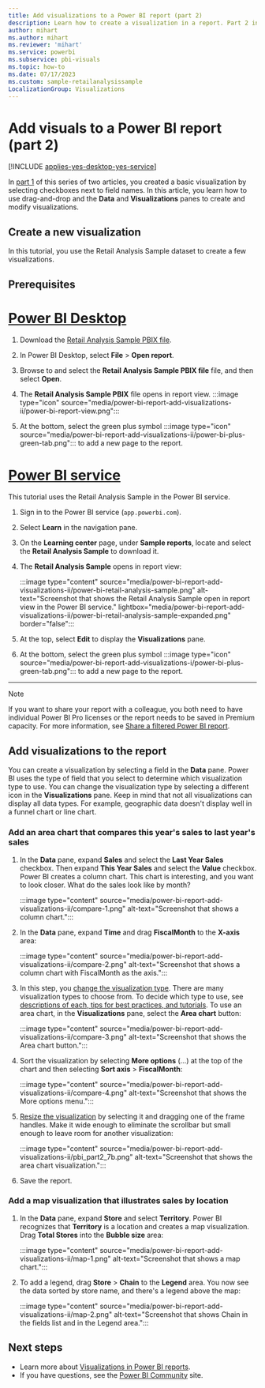 ```yaml
---
title: Add visualizations to a Power BI report (part 2)
description: Learn how to create a visualization in a report. Part 2 in a series.
author: mihart
ms.author: mihart
ms.reviewer: 'mihart'
ms.service: powerbi
ms.subservice: pbi-visuals
ms.topic: how-to
ms.date: 07/17/2023
ms.custom: sample-retailanalysissample
LocalizationGroup: Visualizations
---
```


# Add visuals to a Power BI report (part 2)

[!INCLUDE [applies-yes-desktop-yes-service](../includes/applies-yes-desktop-yes-service.md)]

In [part 1](power-bi-report-add-visualizations-i.md) of this series of two articles, you created a basic visualization by selecting checkboxes next to field names. In this article, you learn how to use drag-and-drop and the **Data** and **Visualizations** panes to create and modify visualizations.

## Create a new visualization

In this tutorial, you use the Retail Analysis Sample dataset to create a few visualizations.

## Prerequisites

# [Power BI Desktop](#tab/powerbi-desktop)

1. Download the [Retail Analysis Sample PBIX file](https://download.microsoft.com/download/9/6/D/96DDC2FF-2568-491D-AAFA-AFDD6F763AE3/Retail%20Analysis%20Sample%20PBIX.pbix).

1. In Power BI Desktop, select **File** > **Open report**.

1. Browse to and select the **Retail Analysis Sample PBIX file** file, and then select **Open**.

1. The **Retail Analysis Sample PBIX** file opens in report view. :::image type="icon" source="media/power-bi-report-add-visualizations-ii/power-bi-report-view.png":::

1. At the bottom, select the green plus symbol :::image type="icon" source="media/power-bi-report-add-visualizations-ii/power-bi-plus-green-tab.png"::: to add a new page to the report.

# [Power BI service](#tab/powerbi-service)

This tutorial uses the Retail Analysis Sample in the Power BI service.

1. Sign in to the Power BI service (`app.powerbi.com`).

1. Select **Learn** in the navigation pane.

1. On the **Learning center** page, under **Sample reports**, locate and select the **Retail Analysis Sample** to download it.

1. The **Retail Analysis Sample** opens in report view:

   :::image type="content" source="media/power-bi-report-add-visualizations-ii/power-bi-retail-analysis-sample.png" alt-text="Screenshot that shows the Retail Analysis Sample open in report view in the Power BI service." lightbox="media/power-bi-report-add-visualizations-ii/power-bi-retail-analysis-sample-expanded.png" border="false":::

1. At the top, select **Edit** to display the **Visualizations** pane.

1. At the bottom, select the green plus symbol :::image type="icon" source="media/power-bi-report-add-visualizations-i/power-bi-plus-green-tab.png"::: to add a new page to the report.

---
> [!NOTE]
> If you want to share your report with a colleague, you both need to have individual Power BI Pro licenses or the report needs to be saved in Premium capacity. For more information, see [Share a filtered Power BI report](../collaborate-share/service-share-reports.md).

## Add visualizations to the report

You can create a visualization by selecting a field in the **Data** pane. Power BI uses the type of field that you select to determine which visualization type to use. You can change the visualization type by selecting a different icon in the **Visualizations** pane. Keep in mind that not all visualizations can display all data types. For example, geographic data doesn't display well in a funnel chart or line chart.

### Add an area chart that compares this year's sales to last year's sales

1. In the **Data** pane, expand **Sales** and select the **Last Year Sales** checkbox. Then expand **This Year Sales** and select the **Value** checkbox. Power BI creates a column chart. This chart is interesting, and you want to look closer. What do the sales look like by month?  

   :::image type="content" source="media/power-bi-report-add-visualizations-ii/compare-1.png" alt-text="Screenshot that shows a column chart.":::

1. In the **Data** pane, expand **Time** and drag **FiscalMonth** to the **X-axis** area:  

   :::image type="content" source="media/power-bi-report-add-visualizations-ii/compare-2.png" alt-text="Screenshot that shows a column chart with FiscalMonth as the axis.":::

1. In this step, you [change the visualization type](power-bi-report-change-visualization-type.md). There are many visualization types to choose from. To decide which type to use, see [descriptions of each, tips for best practices, and tutorials](power-bi-visualization-types-for-reports-and-q-and-a.md). To use an area chart, in the **Visualizations** pane, select the **Area chart** button:

   :::image type="content" source="media/power-bi-report-add-visualizations-ii/compare-3.png" alt-text="Screenshot that shows the Area chart button.":::

1. Sort the visualization by selecting **More options** (...) at the top of the chart and then selecting **Sort axis** > **FiscalMonth**:

   :::image type="content" source="media/power-bi-report-add-visualizations-ii/compare-4.png" alt-text="Screenshot that shows the More options menu.":::

1. [Resize the visualization](power-bi-visualization-move-and-resize.md) by selecting it and dragging one of the frame handles. Make it wide enough to eliminate the scrollbar but small enough to leave room for another visualization:

   :::image type="content" source="media/power-bi-report-add-visualizations-ii/pbi_part2_7b.png" alt-text="Screenshot that shows the area chart visualization.":::

1. Save the report.

### Add a map visualization that illustrates sales by location

1. In the **Data** pane, expand **Store** and select **Territory**. Power BI recognizes that **Territory** is a location and creates a map visualization. Drag **Total Stores** into the **Bubble size** area:

   :::image type="content" source="media/power-bi-report-add-visualizations-ii/map-1.png" alt-text="Screenshot that shows a map chart.":::

1. To add a legend, drag **Store** > **Chain** to the **Legend** area. You now see the data sorted by store name, and there's a legend above the map:

   :::image type="content" source="media/power-bi-report-add-visualizations-ii/map-2.png" alt-text="Screenshot that shows Chain in the fields list and in the Legend area.":::

## Next steps

* Learn more about [Visualizations in Power BI reports](power-bi-report-visualizations.md).
* If you have questions, see the [Power BI Community](https://community.powerbi.com/) site.
